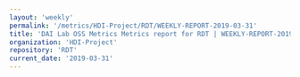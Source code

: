 ```yaml
---
layout: 'weekly'
permalink: '/metrics/HDI-Project/RDT/WEEKLY-REPORT-2019-03-31'
title: 'DAI Lab OSS Metrics Metrics report for RDT | WEEKLY-REPORT-2019-03-31'
organization: 'HDI-Project'
repository: 'RDT'
current_date: '2019-03-31'
---
```

